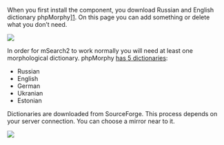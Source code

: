 When you first install the component, you download Russian and English dictionary
phpMorphy][1]. On this page you can add something or delete what you don’t need.

[![](https://file.modx.pro/files/4/6/3/463bce72ece4e0c7d08127daac334426s.jpg)](https://file.modx.pro/files/4/6/3/463bce72ece4e0c7d08127daac334426.png)

In order for mSearch2 to work normally you will need at least one morphological dictionary. phpMorphy [has 5 dictionaries][2]:

* Russian
* English
* German
* Ukranian
* Estonian

Dictionaries are downloaded from SourceForge. This process depends on your server connection. You can choose a mirror near to it.

[![](https://file.modx.pro/files/f/e/2/fe2a6450aaf85a054c506cef07a5ed84s.jpg)](https://file.modx.pro/files/f/e/2/fe2a6450aaf85a054c506cef07a5ed84.png)

[1]: http://phpmorphy.sourceforge.net/dokuwiki/
[2]: http://sourceforge.net/pro\jects/phpmorphy/files/phpmorphy-dictionaries/0.3.x/
